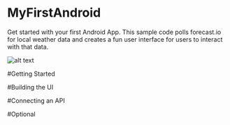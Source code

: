 # MyFirstAndroid
Get started with your first Android App. This sample code polls forecast.io for local weather data and creates a fun user interface for users to interact with that data.

![alt text](https://github.com/sampurnabasu/MyFirstAndroid/tree/master/tutorial_images/Completed.png "The Final App!!!")


#Getting Started

#Building the UI

#Connecting an API

#Optional
